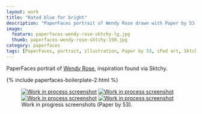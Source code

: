 ```yaml
---
layout: work
title: "Rated blue for bright"
description: "PaperFaces portrait of Wendy Rose drawn with Paper by 53 on an iPad."
image: 
  feature: paperfaces-wendy-rose-sktchy-lg.jpg
  thumb: paperfaces-wendy-rose-sktchy-150.jpg
category: paperfaces
tags: [PaperFaces, portrait, illustration, Paper by 53, iPad art, Sktchy]
---
```


PaperFaces portrait of <a href="http://sktchy.com/nlpXWH" target="_blank">Wendy Rose</a>, inspiration found via Sktchy.

{% include paperfaces-boilerplate-2.html %}

<figure class="half">
	<a href="{{ site.url }}/images/paperfaces-wendy-rose-sktchy-process-1-lg.jpg"><img src="{{ site.url }}/images/paperfaces-wendy-rose-sktchy-process-1-600.jpg" alt="Work in process screenshot"></a>
	<a href="{{ site.url }}/images/paperfaces-wendy-rose-sktchy-process-2-lg.jpg"><img src="{{ site.url }}/images/paperfaces-wendy-rose-sktchy-process-2-600.jpg" alt="Work in process screenshot"></a>
	<a href="{{ site.url }}/images/paperfaces-wendy-rose-sktchy-process-3-lg.jpg"><img src="{{ site.url }}/images/paperfaces-wendy-rose-sktchy-process-3-600.jpg" alt="Work in process screenshot"></a>
	<a href="{{ site.url }}/images/paperfaces-wendy-rose-sktchy-process-4-lg.jpg"><img src="{{ site.url }}/images/paperfaces-wendy-rose-sktchy-process-4-600.jpg" alt="Work in process screenshot"></a>
	<figcaption>Work in progress screenshots (Paper by 53).</figcaption>
</figure>